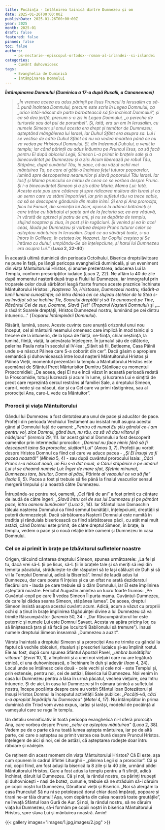 ```yaml
---
title: Pocăința - întâlnirea tainică dintre Dumnezeu și om
date: 2025-01-26T00:00:00Z
publishDate: 2025-01-26T00:00:00Z
year: 2025
month: 2025-01
draft: false
featured: false
pinned: false
toc: false
authors:
    - ps-nectarie--episcopul-ortodox--roman-al-irlandei--si-islandei
categories:
    - Cuvânt duhovnicesc
tags:
    - Evanghelia de Duminică
    - Întâmpinarea Domnului
---
```

_**Întâmpinarea Domnului (Duminica a 17-a după Rusalii, a Cananeencei)**_

> _„În vremea aceea au adus părinții pe Iisus Pruncul la Ierusalim ca să-L pună înaintea Domnului, precum este scris în Legea Domnului, ca „orice întâi-născut de parte bărbătească să fie închinat Domnului”, și ca să dea jertfă, precum s-a zis în Legea Domnului, „o pereche de turturele sau doi pui de porumbel”. Și, iată, era un om în Ierusalim, cu numele Simeon; și omul acesta era drept și temător de Dumnezeu, așteptând mângâierea lui Israel, iar Duhul Sfânt era asupra sa. Lui i se vestise de către Duhul Sfânt că nu va vedea moartea până ce nu va vedea pe Hristosul Domnului. Și, din îndemnul Duhului, a venit la templu; iar când părinții au adus înăuntru pe Pruncul Iisus, ca să facă pentru El după obiceiul Legii, Simeon L-a primit în brațele sale și a binecuvântat pe Dumnezeu și a zis: Acum liberează pe robul Tău, Stăpâne, după cuvântul Tău, în pace, că au văzut ochii mei mântuirea Ta, pe care ai gătit-o înaintea feței tuturor popoarelor, lumină spre descoperirea neamurilor și slavă poporului Tău Israel. Iar Iosif și Mama pruncului se mirau de ceea ce se vorbea despre Prunc. Și i-a binecuvântat Simeon și a zis către Maria, Mama Lui: Iată, Acesta este pus spre căderea și spre ridicarea multora din Israel și ca un semn care va stârni împotriviri, iar prin sufletul tău va trece sabie, ca să se descopere gândurile din multe inimi. Și era și Ana prorocița, fiica lui Fanuel, din seminția lui Așer, ajunsă la adânci bătrâneți și care trăise cu bărbatul ei șapte ani de la fecioria sa; ea era văduvă, în vârstă de optzeci și patru de ani, și nu se depărta de templu, slujind noaptea și ziua, în post și în rugăciuni. Și venind și ea în acel ceas, lăuda pe Dumnezeu și vorbea despre Prunc tuturor celor ce așteptau mântuirea în Ierusalim. După ce au săvârșit toate, s-au întors în Galileea, în cetatea lor, Nazaret. Iar Copilul creștea și Se întărea cu duhul, umplându-Se de înțelepciune, și harul lui Dumnezeu era asupra Lui."_ (**_Luca_ 2, 22-40**)

În această ultimă duminică din perioada Octoihului, Biserica dreptslăvitoare ne pune în față, pe lângă pericopa evanghelică duminicală, și un eveniment din viața Mântuitorului Hristos, și anume prezentarea, aducerea Lui la Templu, conform prescripțiilor iudaice (_Luca_ 2, 22). Ne aflăm la 40 de zile după momentul nașterii după trup a Fiului lui Dumnezeu, iar imnograful prin troparele celor două sărbători leagă foarte frumos aceste praznice închinate Mântuitorului Hristos: _„Nașterea Ta, Hristoase, Dumnezeul nostru, răsărit-a lumii lumina cunoștinței; că întru dânsa cei ce slujeau stelelor de la Stea s-au învățat să se închine Ție, Soarelui dreptății și să Te cunoască pe Tine, Răsăritul Cel de sus, Doamne, Slavă Ție!”_ (_Troparul Nașterii Domnului_) și „… a răsărit Soarele dreptății, Hristos Dumnezeul nostru, luminând pe cei dintru întuneric…” (_Troparul Întâmpinării Domnului_).

Răsărit, lumină, soare. Aceste cuvinte care anunță orizontul unui nou început, cel al mântuirii neamului omenesc care implică în mod tainic și o trecere de la întuneric, de la lipsa de ființă, ne-ființă, chiar neștiință, la lumină, ființă, viață, la adevărata înțelegere. În jurnalul său de călătorie, pelerina Paula nota în secolul al IV-lea: „Slăvit să fii, Betleeme, Casa Pâinii unde s-a născut Pâinea care S-a coborât din cer”. Dacă găsim o apropiere semantică și duhovnicească între locul nașterii Mântuitorului Hristos și Pâinea Vieții, momentul prezentării la templu a Mântuitorului Hristos este asemănat de Sfântul Preot Mărturisitor Dumitru Stăniloae cu momentul Proscomidiei: „De aceea, deși El nu e încă văzut în această perioadă redată la Proscomidie, totuși lucrează și acum în lume, și lucrarea Lui e simțită de preot care reprezintă cercul restrâns al familiei Sale, a dreptului Simeon, care-L vede și ca născut, dar și ca Cel care va primi răstignirea, sau al prorociței Ana, care-L vede ca Mântuitor”.

### Prorocii și viața Mântuitorului

Gândul lui Dumnezeu a fost dintotdeauna unul de pace și aducător de pace. Profeții din perioada Vechiului Testament au insistat mult asupra acestui gând al Domnului față de oameni: _„Pentru că numai Eu știu gândul ce-l am pentru voi, zice Domnul, gând bun, nu rău, ca să vă dau viitorul și nădejdea”_ (_Ieremia_ 29, 11). Iar acest gând al Domnului a fost descoperit oamenilor prin intermediul prorocilor: _„Domnul nu face nimic fără să fi descoperit taina Sa prorocilor, slujitorii Lui”_ (_Amos_ 3, 7). Profeții au vorbit despre Hristos Domnul ca fiind cel care va aduce pacea - _„Și El Însuși va fi pacea noastră!”_ (_Miheia_ 5, 4) - sau după cuvântul prorocului Isaia: _„Căci Prunc s-a născut nouă, un Fiu s-a dat nouă, a Cărui stăpânire e pe umărul Lui și se cheamă numele Lui: Înger de mare sfat, Sfetnic minunat, Dumnezeu tare, biruitor, Domn al păcii, Părinte al veacului ce va să fie”_ (_Isaia_ 9, 5). Pacea a fost și trebuie să fie până la finalul veacurilor sensul mergerii timpului și a noastră către Dumnezeu.

Întrupându-se pentru noi, oamenii, „Cel fără de ani” a fost primit cu cântare de laudă de către îngeri: _„Slavă întru cei de sus lui Dumnezeu și pe pământ pace, întru oameni bunăvoire”_ (_Luca_ 2, 14). Iar Sfântul Ioan Damaschin tâlcuia nașterea Domnului ca fiind semnul bunătății, înțelepciunii, dreptății și puterii dumnezeiești. Dacă sărbătoarea Nașterii Domnului este numită în tradiția și rânduiala bisericească ca fiind sărbătoarea păcii, cu atât mai mult astăzi, când Domnul este primit, de către dreptul Simeon, în brațe, la templu, vedem o pace și o nouă relație între oameni și Dumnezeu în casa Domnului.

### Cel ce ai primit în brațe pe Izbăvitorul sufletelor noastre

Origen, tâlcuind cântarea dreptului Simeon, spunea următoarele: „La fel și tu, dacă vrei să-L ții pe Iisus, să-L ții în brațele tale și să meriți să ieși din temnița păcatului, străduiește-te din răsputeri să te lași călăuzit de Duh și să vii la Templul Domnului, adică la Biserică”. Imnul de laudă adus lui Dumnezeu, dar care poate fi înțeles și ca un oftat ne arată dezideratul fiecărui om - lauda pe care trebuie să o dăm Domnului, iar El este împlinirea așteptării noastre. Fericitul Augustin amintea un lucru foarte frumos: „Pe Cuvântul-copil pe care Îl vedea Simeon Îl purta mama. Cuvântul-Dumnezeu, de care își dădea seama Simeon, stăpânea lumea”. De aceea, dreptul Simeon insistă asupra acestui cuvânt: acum. Adică, acum a văzut cu propriii ochi și a ținut în brațe împlinirea făgăduinței divine a lui Dumnezeu că va trimite Răscumpărător (_Ieremia_ 50, 34 - „Dar Răscumpărătorul lor este puternic și numele Lui este Domnul Savaot. Acesta va apăra pricina lor, ca să liniștească țara și să facă pe locuitorii Babilonului să tremure”). Însuși numele dreptului Simeon înseamnă „Dumnezeu a auzit”.

Vârsta înaintată a dreptului Simeon și a prorociței Ana ne trimite cu gândul la faptul că vechile obiceiuri, ritualuri și prescrieri iudaice și-au împlinit rostul. Ele au fost, după cum spunea Sfântul Apostol Pavel, _„umbra bunătăților viitoare”_ (_Evrei_ 10, 1), a împlinirii și a unei noi viețuiri care nu are legătură etnică, ci una duhovnicească, o închinare în duh și adevăr (_Ioan_ 4, 24). Locul unde se întâlnesc cele două - cele vechi și cele noi - este Templul și, prin extensie, pentru noi, cei de astăzi, Biserica lui Dumnezeu. Noi venim în casa lui Dumnezeu pentru a lăsa în urmă păcatul, vechea viețuire, cea întru întuneric. Și de aici, în casa lui Dumnezeu și în cămara tainică a sufletului nostru, începe pocăința despre care au vorbit Sfântul Ioan Botezătorul și Însuși Hristos Domnul la începutul activității Sale publice: _„Pocăiți-vă, căci s-a apropiat Împărăția lui Dumnezeu”_ (_Matei_ 4, 17). Nu întâmplător în prima duminică din Triod vom avea expus, iarăși și iarăși, modelul de pocăință al vameșului care se ruga în templu.

Un detaliu semnificativ în toată pericopa evanghelică ni-l oferă prorocița Ana, care vorbea despre Prunc _„celor ce așteptau mântuirea”_ (_Luca_ 2, 38). Vedem pe de o parte că nu toată lumea aștepta mântuirea, iar pe de altă parte, cei care o așteptau au primit vestea cea bună despre Pruncul Hristos. Înțelegem de aici și noi, cei de astăzi, că așteptarea rodește doar întru răbdare și nădejde.

Ce reținem din acest moment din viața Mântuitorului Hristos? Că El este, așa cum spunem în cadrul Sfintei Liturghii - „plinirea Legii și a prorocilor”. Că și noi, copii fiind, am fost aduși la biserică la 8 zile și la 40 zile, urmând pildei Mântuitorului Hristos, Care a fost adus la templu pentru a fi sfințit, adică închinat, dăruit lui Dumnezeu. Că și noi, la rândul nostru, ca părinți trupești și duhovnicești - nași de botez, cununie, trebuie să ne străduim să-i dăruim pe copiii noștri lui Dumnezeu, Dăruitorul vieții și Bisericii. „Noi să alergăm la casa Pruncului! Să nu ni se potolească dorul chiar dacă împărați, popoare și tirani ne-ar tăia drumul! Așa, vom depărta din calea noastră toate greutățile”, ne învață Sfântul Ioan Gură de Aur. Și noi, la rândul nostru, să ne dăruim viața lui Dumnezeu, să-i formăm pe copiii noștri în biserica Mântuitorului Hristos, spre slava Lui și mântuirea noastră. Amin!

{{< gallery images="images/1.jpg,images/2.jpg" >}}